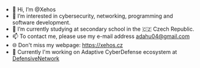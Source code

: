 - 👋 Hi, I’m @Xehos
- 👀 I’m interested in cybersecurity, networking, programming and software development. 
- 🌱 I’m currently studying at secondary school in the 🇨🇿 Czech Republic.
- 📫 To contact me, please use my e-mail address <a href="mailto:adahu04@gmail.com">adahu04@gmail.com</a>
- 🌐 Don't miss my webpage: <a href="https://xehos.cz">https://xehos.cz</a>
- 💼 Currently I'm working on Adaptive CyberDefense ecosystem at <a href="https://github.com/orgs/DefensiveNetwork">DefensiveNetwork</a>

